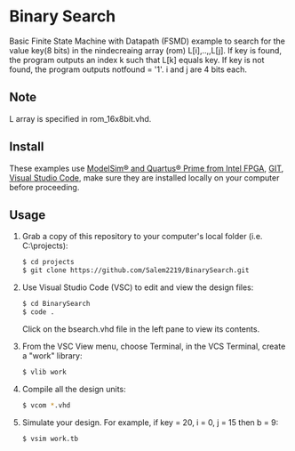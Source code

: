 # Binary Search
Basic Finite State Machine with Datapath (FSMD) example to search for the value key(8 bits) in the nindecreaing array (rom) L[i],..,,L[j]. If key
is found, the program outputs an index k such that L[k] equals key. If key is not found, the program outputs notfound = '1'. i and j are 4 bits each.

## Note
L array is specified in rom_16x8bit.vhd.
## Install

These examples use [ModelSim&reg; and Quartus&reg; Prime from Intel FPGA](http://fpgasoftware.intel.com/?edition=lite), [GIT](https://git-scm.com/download/win), [Visual Studio Code](https://code.visualstudio.com/download), make sure they are installed locally on your computer before proceeding.

## Usage

1. Grab a copy of this repository to your computer's local folder (i.e. C:\projects):

    ```sh
    $ cd projects
    $ git clone https://github.com/Salem2219/BinarySearch.git
    ```
2. Use Visual Studio Code (VSC) to edit and view the design files:

    ```sh
    $ cd BinarySearch
    $ code .
    ```
    Click on the bsearch.vhd file in the left pane to view its contents.
    
3. From the VSC View menu, choose Terminal, in the VCS Terminal, create a "work" library:

    ```sh
    $ vlib work
    ```
    
4. Compile all the design units:

    ```sh
    $ vcom *.vhd
    ```
    
5. Simulate your design. For example, if key = 20, i = 0, j = 15 then b = 9:

    ```sh
    $ vsim work.tb
    ```
